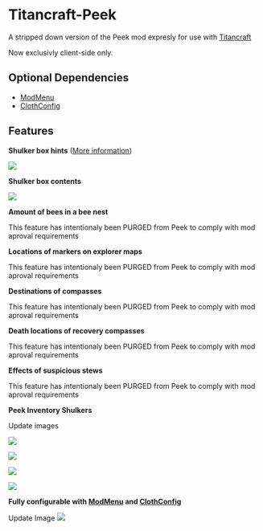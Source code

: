 # Titancraft-Peek

A stripped down version of the Peek mod expresly for use with [Titancraft](https://www.patreon.com/tangotek/)

Now exclusivly client-side only.

## Optional Dependencies

- [ModMenu](https://modrinth.com/mod/modmenu)
- [ClothConfig](https://modrinth.com/mod/cloth-config)

## Features

**Shulker box hints** ([More information](https://modrepo.de/minecraft/peek/wiki/shulker_box_hints))

![](https://github.com/henkelmax/peek/assets/13237524/1a44f3c4-92c6-47f8-b711-e0de69a0276c)


**Shulker box contents**

![](https://user-images.githubusercontent.com/13237524/197722472-f145c3c7-d6a0-4ff1-9f5c-4954a3414379.png)


**Amount of bees in a bee nest**

This feature has intentionaly been PURGED from Peek to comply with mod aproval requirements

**Locations of markers on explorer maps**

This feature has intentionaly been PURGED from Peek to comply with mod aproval requirements


**Destinations of compasses**

This feature has intentionaly been PURGED from Peek to comply with mod aproval requirements

**Death locations of recovery compasses**

This feature has intentionaly been PURGED from Peek to comply with mod aproval requirements


**Effects of suspicious stews**

This feature has intentionaly been PURGED from Peek to comply with mod aproval requirements

**Peek Inventory Shulkers**

Update images 

![](https://user-images.githubusercontent.com/13237524/197722463-66759d59-e15c-4741-b027-d165e8de285d.png)

![](https://user-images.githubusercontent.com/13237524/197735134-faa9b839-27eb-49cc-bf8a-d2f61e0f28f2.png)

![](https://user-images.githubusercontent.com/13237524/197722466-6d4b0bdf-9fcb-4b78-867a-de462fe37d97.png)

![](https://user-images.githubusercontent.com/13237524/197736803-e6496662-b14e-4ff4-9bb9-ea003ab62266.png)

**Fully configurable with [ModMenu](https://www.curseforge.com/minecraft/mc-mods/modmenu) and [ClothConfig](https://www.curseforge.com/minecraft/mc-mods/cloth-config)**

Update Image
![](https://github.com/henkelmax/peek/assets/13237524/8ad6e8d8-c871-421b-a6ce-c25efa9049cd)
